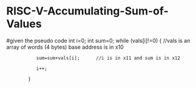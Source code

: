 # RISC-V-Accumulating-Sum-of-Values
#given the pseudo code
int i=0;
int sum=0;
while (vals[i]!=0) {     //vals is an array of words (4 bytes) base address is in x10

               sum=sum+vals[i];      //i is in x11 and sum is in x12

               i++;

            }
